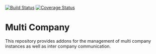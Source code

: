 [![Build Status](https://travis-ci.org/OCA/multi-company.svg?branch=8.0)](https://travis-ci.org/OCA/multi-company)
[![Coverage Status](https://coveralls.io/repos/OCA/multi-company/badge.png?branch=8.0)](https://coveralls.io/r/OCA/multi-company?branch=8.0)

Multi Company
=============

This repository provides addons for the management of multi company instances
as well as inter company communication.


